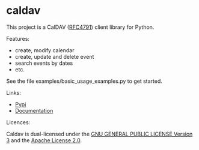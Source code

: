 # caldav

This project is a CalDAV ([RFC4791](http://www.ietf.org/rfc/rfc4791.txt)) client library for Python.

Features:

 * create, modify calendar
 * create, update and delete event
 * search events by dates
 * etc.

See the file examples/basic_usage_examples.py to get started.

Links:

 * [Pypi](http://pypi.python.org/pypi/caldav)
 * [Documentation](http://packages.python.org/caldav)

Licences:

Caldav is dual-licensed under the [GNU GENERAL PUBLIC LICENSE Version 3](COPYING.GPL) and the [Apache License 2.0](COPYING.APACHE).